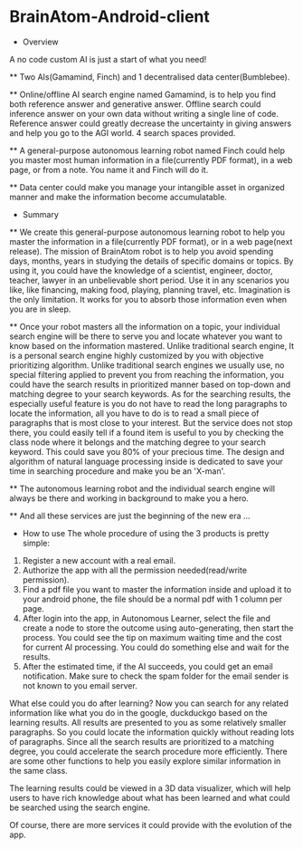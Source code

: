 # BrainAtom-Android-client
- Overview

A no code custom AI is just a start of what you need!

** Two AIs(Gamamind, Finch) and 1 decentralised data center(Bumblebee).

** Online/offline AI search engine named Gamamind, is to help you find both reference answer and generative answer. Offline search could inference answer on your own data without writing a single line of code. Reference answer could greatly decrease the uncertainty in giving answers and help you go to the AGI world. 4 search spaces provided.

** A general-purpose autonomous learning robot named Finch could help you master most human information in a file(currently PDF format), in a web page, or from a note. You name it and Finch will do it.

** Data center could make you manage your intangible asset in organized manner and make the information become accumulatable.



- Summary

** We create this general-purpose autonomous learning robot to help you master the information in a file(currently PDF format), or in a web page(next release). The mission of BrainAtom robot is to help you avoid spending days, months, years in studying the details of  specific domains or topics. By using it, you could have the knowledge of a scientist, engineer, doctor, teacher, lawyer in an unbelievable short period. Use it in any scenarios you like, like financing, making food, playing, planning travel, etc. Imagination is the only limitation. It works for you to absorb those information even when you are in sleep.

** Once your robot masters all the information on a topic, your individual search engine will be there to serve you and locate whatever you want to know based on the information mastered. Unlike traditional search engine, It is a personal search engine highly customized by you with objective prioritizing algorithm. Unlike traditional search engines we usually use, no special filtering applied to prevent you from reaching the information, you could have the search results in prioritized manner based on top-down and matching degree to your search keywords. As for the searching results, the especially useful feature is you do not have to read the long paragraphs to locate the information, all you have to do is to read a small piece of paragraphs that is most close to your interest. But the service does not stop there, you could easily tell if a found item is useful to you by checking the class node where it belongs and the matching degree to your search keyword. This could save you 80% of your precious time. The design and algorithm of natural language processing inside is dedicated to save your time in searching procedure and make you be an 'X-man'.

** The autonomous learning robot and the individual search engine will always be there and working in background to make you a hero.

** And all these services are just the beginning of the new era ...



- How to use
The whole procedure of using the 3 products is pretty simple:
1. Register a new account with a real email.
2. Authorize the app with all the permission needed(read/write permission).
3. Find a pdf file you want to master the information inside and upload it to your android phone, the file should be a normal pdf with 1 column per page.
4. After login into the app, in Autonomous Learner, select the file and create a node to store the outcome using auto-generating, then start the process. You could see the tip on maximum waiting time and the cost for current AI processing. You could do something else and wait for the results.
5. After the estimated time, if the AI succeeds, you could get an email notification. Make sure to check the spam folder for the email sender is not known to you email server.


What else could you do after learning?
Now you can search for any related information like what you do in the google, duckduckgo based on the learning results. All results are presented to you as some relatively smaller paragraphs. So you could locate the information quickly without reading lots of paragraphs. Since all the search results are prioritized to a matching degree, you could accelerate the search procedure more efficiently. There are some other functions to help you easily explore similar information in the same class.

The learning results could be viewed in a 3D data visualizer, which will help users to have rich knowledge about what has been learned and what could be searched using the search engine.

Of course, there are more services it could provide with the evolution of the app.



